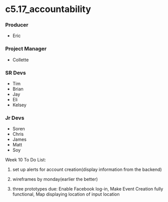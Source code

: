 
# c5.17_accountability

### Producer
- Eric

### Project Manager
- Collette

### SR Devs
- Tim
- Brian
- Jay
- Eli
- Kelsey

### Jr Devs
- Soren
- Chris
- James
- Matt
- Soy

Week 10 To Do List: 

1. set up alerts for account creation(display information from the backend)

2. wireframes by monday(earlier the better)

3. three prototypes due: Enable Facebook log-in, 
Make Event Creation fully functional, 
Map displaying location of input location

